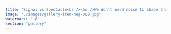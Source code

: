 ```yaml
---
title: "Signal vs Spectacle<br /><br />We don’t need noise to shape the world. The quiet minds architect resonance, protocol, and depth—while performative actors chase volume, not meaning.<br /><br />This visual sketches the polarity:<br />- The silent builders inside the systemic core<br />- The loud performers outside, echoing into entropy<br /><br />Let them shout. We spiral.<br /><br /><br />hashtag<br />#InternetNative <br />hashtag<br />#SystemicRecalibration <br />hashtag<br />#ProtocolNotPerformance <br />hashtag<br />#SignalArchitects"
image: "./images/gallery-item-neg-008.jpg"
watermark: "-8"
section: "gallery"
---
```

